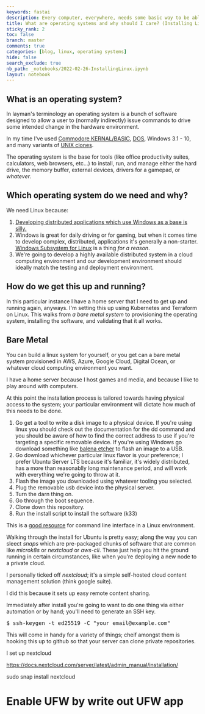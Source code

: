 ```yaml
---
keywords: fastai
description: Every computer, everywhere, needs some basic way to be able to talk to the hardware that it sits on top of.
title: What are operating systems and why should I care? (Installing Linux)
sticky_rank: 2
toc: false
branch: master
comments: true
categories: [blog, linux, operating systems]
hide: false
search_exclude: true
nb_path: _notebooks/2022-02-26-InstallingLinux.ipynb
layout: notebook
---
```


<!--
#################################################
### THIS FILE WAS AUTOGENERATED! DO NOT EDIT! ###
#################################################
# file to edit: _notebooks/2022-02-26-InstallingLinux.ipynb
-->

<div class="container" id="notebook-container">
        
<div class="cell border-box-sizing text_cell rendered"><div class="inner_cell">
<div class="text_cell_render border-box-sizing rendered_html">
<h2 id="What-is-an-operating-system?">What is an operating system?<a class="anchor-link" href="#What-is-an-operating-system?"> </a></h2><p>In layman's terminology an operating system is a bunch of software designed to allow a user to (normally indirectly) issue commands to drive some intended change in the hardware environment.</p>
<p>In my time I've used <a href="https://github.com/mist64/c64rom">Commodore KERNAL/BASIC</a>, <a href="https://en.wikipedia.org/wiki/MS-DOS">DOS</a>, Windows 3.1 - 10, and many variants of <a href="https://www.google.com/search?q=what+is+a+unix+clone">UNIX clones</a>.</p>
<p>The operating system is the base for tools (like office productivity suites, calculators, web browsers, etc...) to install, run, and manage either the hard drive, the memory buffer, external devices, drivers for a gamepad, or <em>whatever</em>.</p>

</div>
</div>
</div>
<div class="cell border-box-sizing text_cell rendered"><div class="inner_cell">
<div class="text_cell_render border-box-sizing rendered_html">
<h2 id="Which-operating-system-do-we-need-and-why?">Which operating system do we need and why?<a class="anchor-link" href="#Which-operating-system-do-we-need-and-why?"> </a></h2><p>We need Linux because:</p>
<ol>
<li><a href="https://www.google.com/search?q=why+do+developers+need+linux">Developing distributed applications which use Windows as a base is silly.</a></li>
<li>Windows is great for daily driving or for gaming, but when it comes time to develop complex, distributed, applications it's generally a non-starter. <a href="https://docs.microsoft.com/en-us/windows/wsl/about">Windows Subsystem for Linux</a> is a thing <em>for a reason</em>.</li>
<li>We're going to develop a highly available distributed system in a cloud computing environment and our development environment should ideally match the testing and deployment environment.</li>
</ol>

</div>
</div>
</div>
<div class="cell border-box-sizing text_cell rendered"><div class="inner_cell">
<div class="text_cell_render border-box-sizing rendered_html">
<h2 id="How-do-we-get-this-up-and-running?">How do we get this up and running?<a class="anchor-link" href="#How-do-we-get-this-up-and-running?"> </a></h2><p>In this particular instance I have a home server that I need to get up and running again, anyways. I'm setting this up using Kubernetes and Terraform on Linux. This walks from <em>a bare metal system</em> to provisioning the operating system, installing the software, and validating that it all works.</p>

</div>
</div>
</div>
<div class="cell border-box-sizing text_cell rendered"><div class="inner_cell">
<div class="text_cell_render border-box-sizing rendered_html">
<h2 id="Bare-Metal">Bare Metal<a class="anchor-link" href="#Bare-Metal"> </a></h2><p>You can build a linux system for yourself, or you get can a bare metal system provisioned in AWS, Azure, Google Cloud, Digital Ocean, or whatever cloud computing environment you want.</p>
<p>I have a home server because I host games and media, and because I like to play around with computers.</p>
<p>At this point the installation process is tailored towards having physical access to the system; your particular environment will dictate how much of this needs to be done.</p>
<ol>
<li>Go get a tool to write a disk image to a physical device. If you're using linux you should check out the documentation for the dd command and you should be aware of how to find the correct address to use if you're targeting a specific removable device. If you're using Windows go download something like <a href="https://www.balena.io/etcher/">balena etcher</a> to flash an image to a USB.</li>
<li>Go download whichever particular linux flavor is your preference; I prefer Ubuntu Server LTS because it's familiar, it's widely distributed, has a more than reasonablly long maintenance period, and will work with everything we're going to throw at it.</li>
<li>Flash the image you downloaded using whatever tooling you selected.</li>
<li>Plug the removable usb device into the physical server.</li>
<li>Turn the darn thing on.</li>
<li>Go through the boot sequence.</li>
<li>Clone down this repository.</li>
<li>Run the install script to install the software (k33)</li>
</ol>
<p>This is a <a href="https://assets.ubuntu.com/v1/f401c3f4-Ubuntu_Server_CLI_pro_tips_2020-04.pdf">good resource</a> for command line interface in a Linux environment.</p>

</div>
</div>
</div>
<div class="cell border-box-sizing text_cell rendered"><div class="inner_cell">
<div class="text_cell_render border-box-sizing rendered_html">
<p>Walking through the install for Ubuntu is pretty easy; along the way you can sleect <em>snaps</em> which are pre-packaged chunks of software that are common like <em>microk8s</em> or <em>nextcloud</em> or <em>aws-cli</em>. These just help you hit the ground running in certain circumstances, like when you're deploying a new node to a private cloud.</p>
<p>I personally ticked off <em>nextcloud</em>; it's a simple self-hosted cloud content management solution (think google suite).</p>
<p>I did this because it sets up easy remote content sharing.</p>

</div>
</div>
</div>
<div class="cell border-box-sizing text_cell rendered"><div class="inner_cell">
<div class="text_cell_render border-box-sizing rendered_html">
<p>Immediately after install you're going to want to do one thing via either automation or by hand; you'll need to generate an SSH key.</p>
<div class="highlight"><pre><span></span>$ ssh-keygen -t ed25519 -C <span class="s2">&quot;your_email@example.com&quot;</span>
</pre></div>
<p>This will come in handy for a variety of things; cheif amongst them is hooking this up to github so that your server can clone private repositories.</p>

</div>
</div>
</div>
<div class="cell border-box-sizing text_cell rendered"><div class="inner_cell">
<div class="text_cell_render border-box-sizing rendered_html">
<p>I set up nextcloud</p>
<p><a href="https://docs.nextcloud.com/server/latest/admin_manual/installation/">https://docs.nextcloud.com/server/latest/admin_manual/installation/</a></p>
<p>sudo snap install nextcloud</p>
<h1 id="Enable-UFW-by-write-out-UFW-app">Enable UFW by write out UFW app<a class="anchor-link" href="#Enable-UFW-by-write-out-UFW-app"> </a></h1>
</div>
</div>
</div>
</div>
 

